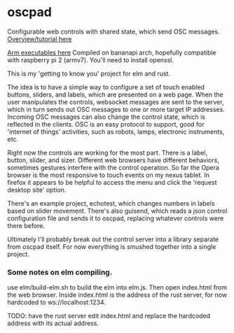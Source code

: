 # oscpad
Configurable web controls with shared state, which send OSC messages.  [Overview/tutorial here](https://github.com/bburdette/oscpad/wiki/Get-started-with-oscpad)  

[Arm executables here](https://drive.google.com/open?id=0B0C7MeOQIbZkQmJCZE5RSDY5Q2M) Compiled on bananapi arch, hopefully compatible with raspberry pi 2 (armv7).  You'll need to install openssl.

This is my 'getting to know you' project for elm and rust.  

The idea is to have a simple way to configure a set of touch enabled buttons, sliders, and labels, which are presented on a web page.  When the user manipulates the controls, websocket messages are sent to the server, which in turn sends out OSC messages to one or more target IP addresses.  Incoming OSC messages can also change the control state, which is reflected in the clients.  OSC is an easy protocol to support, good for 'internet of things' activities, such as robots, lamps, electronic instruments, etc.

Right now the controls are working for the most part.  There is a label, button, slider, and sizer.  Different web browsers have different behaviors, sometimes gestures interfere with the control operation.  So far the Opera browser is the most responsive to touch events on my nexus tablet.  In firefox it appears to be helpful to access the menu and click the 'request desktop site' option.  

There's  an example project, echotest, which changes numbers in labels based on slider movement.  There's also guisend, which reads a json control configuration file and sends it to oscpad, replacing whatever controls were there before.    

Ultimately I'll probably break out the control server into a library separate from oscpad itself.  For now everything is smushed together into a single project.  

### Some notes on elm compiling.

use elm/build-elm.sh to build the elm into elm.js.  Then open index.html from the web browser.
Inside index.html is the address of the rust server, for now hardcoded to ws://localhost:1234.  

TODO: have the rust server edit index.html and replace the hardcoded address with its actual address.
